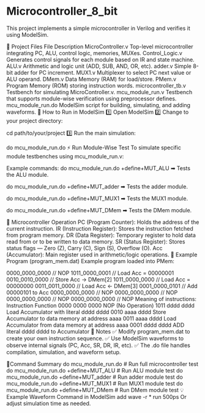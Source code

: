 # Microcontroller_8_bit

This project implements a simple microcontroller in Verilog and verifies it using ModelSim.

📁 Project Files
File	Description
MicroController.v	Top-level microcontroller integrating PC, ALU, control logic, memories, MUXes.
Control_Logic.v	Generates control signals for each module based on IR and state machine.
ALU.v	Arithmetic and logic unit (ADD, SUB, AND, OR, etc).
adder.v	Simple 8-bit adder for PC increment.
MUX1.v	Multiplexer to select PC next value or ALU operand.
DMem.v	Data Memory (RAM) for load/store.
PMem.v	Program Memory (ROM) storing instruction words.
microcontroller_tb.v	Testbench for simulating MicroController.v.
mcu_module_run.v	Testbench that supports module-wise verification using preprocessor defines.
mcu_module_run.do	ModelSim script for building, simulating, and adding waveforms.
🚀 How to Run in ModelSim
1️⃣ Open ModelSim 2️⃣ Change to your project directory:

cd path/to/your/project
3️⃣ Run the main simulation:

do mcu_module_run.do
⚡ Run Module-Wise Test
To simulate specific module testbenches using mcu_module_run.v:

Example commands:
do mcu_module_run.do +define+MUT_ALU
➡ Tests the ALU module.

do mcu_module_run.do +define+MUT_adder
➡ Tests the adder module.

do mcu_module_run.do +define+MUT_MUX1
➡ Tests the MUX1 module.

do mcu_module_run.do +define+MUT_DMem
➡ Tests the DMem module.

🧠 Microcontroller Operation
PC (Program Counter): Holds the address of the current instruction.
IR (Instruction Register): Stores the instruction fetched from program memory.
DR (Data Register): Temporary register to hold data read from or to be written to data memory.
SR (Status Register): Stores status flags — Zero (Z), Carry (C), Sign (S), Overflow (O).
Acc (Accumulator): Main register used in arithmetic/logic operations.
📝 Example Program (program_mem.dat)
Example program loaded into PMem:

0000_0000_0000  // NOP
1011_0000_0001  // Load Acc = 00000001
0010_0010_0000  // Store Acc -> DMem[2]
1011_0000_0000  // Load Acc = 00000000
0011_0011_0000  // Load Acc <- DMem[3]
0001_0000_0101  // Add 00000101 to Acc
0000_0000_0000  // NOP
0000_0000_0000  // NOP
0000_0000_0000  // NOP
0000_0000_0000  // NOP
Meaning of instructions:
Instruction	Function
0000 0000 0000	NOP (No Operation)
1011 dddd dddd	Load Accumulator with literal dddd dddd
0010 aaaa dddd	Store Accumulator to data memory at address aaaa
0011 aaaa dddd	Load Accumulator from data memory at address aaaa
0001 dddd dddd	ADD literal dddd dddd to Accumulator
🌟 Notes
✅ Modify program_mem.dat to create your own instruction sequence. ✅ Use ModelSim waveforms to observe internal signals (PC, Acc, SR, DR, IR, etc). ✅ The .do file handles compilation, simulation, and waveform setup.

🏁Command Summary
do mcu_module_run.do                    # Run full microcontroller test
do mcu_module_run.do +define+MUT_ALU     # Run ALU module test
do mcu_module_run.do +define+MUT_adder   # Run adder module test
do mcu_module_run.do +define+MUT_MUX1    # Run MUX1 module test
do mcu_module_run.do +define+MUT_DMem    # Run DMem module test
💡 Example Waveform Command in ModelSim
add wave -r *
run 500ps
Or adjust simulation time as needed.
